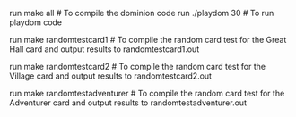 run make all     # To compile the dominion code
run ./playdom 30 # To run playdom code

run make randomtestcard1 # To compile the random card test for the Great Hall card and output results to randomtestcard1.out

run make randomtestcard2 # To compile the random card test for the Village card and output results to randomtestcard2.out

run make randomtestadventurer # To compile the random card test for the Adventurer card and output results to randomtestadventurer.out